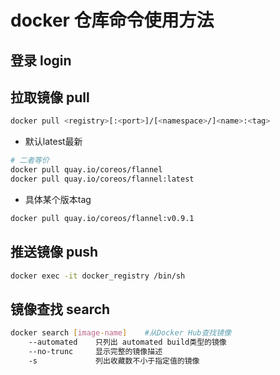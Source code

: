 # docker 仓库命令使用方法

## 登录 login

## 拉取镜像 pull

```bash
docker pull <registry>[:<port>]/[<namespace>/]<name>:<tag>
```

* 默认latest最新

```bash
# 二者等价
docker pull quay.io/coreos/flannel
docker pull quay.io/coreos/flannel:latest
```

* 具体某个版本tag

```bash
docker pull quay.io/coreos/flannel:v0.9.1
```

## 推送镜像 push

```bash
docker exec -it docker_registry /bin/sh
```

## 镜像查找 search

```bash
docker search [image-name]    #从Docker Hub查找镜像
    --automated    只列出 automated build类型的镜像
    --no-trunc     显示完整的镜像描述
    -s             列出收藏数不小于指定值的镜像
```
